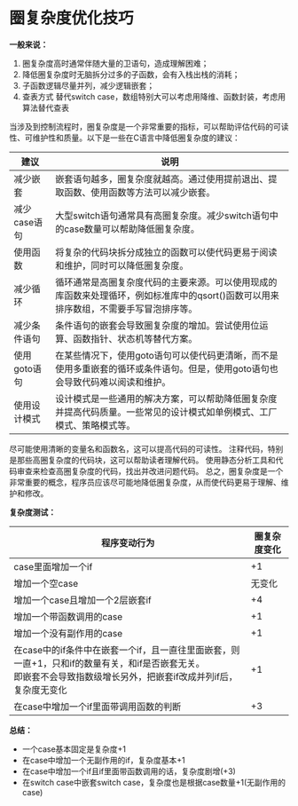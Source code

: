 # 圈复杂度优化技巧

**一般来说：**

1. 圈复杂度高时通常伴随大量的卫语句，造成理解困难；
2. 降低圈复杂度时无脑拆分过多的子函数，会有入栈出栈的消耗；
3. 子函数逻辑尽量并列，减少逻辑嵌套；
4. 查表方式 替代switch case，数组特别大可以考虑用降维、函数封装，考虑用算法替代查表

当涉及到控制流程时，圈复杂度是一个非常重要的指标，可以帮助评估代码的可读性、可维护性和质量。以下是一些在C语言中降低圈复杂度的建议：

| 建议         | 说明                                                                                                                                  |
| ------------ | ------------------------------------------------------------------------------------------------------------------------------------- |
| 减少嵌套     | 嵌套语句越多，圈复杂度就越高。通过使用提前退出、提取函数、使用函数等方法可以减少嵌套。                                                |
| 减少case语句 | 大型switch语句通常具有高圈复杂度。减少switch语句中的case数量可以帮助降低圈复杂度。                                                    |
| 使用函数     | 将复杂的代码块拆分成独立的函数可以使代码更易于阅读和维护，同时可以降低圈复杂度。                                                      |
| 减少循环     | 循环通常是高圈复杂度代码的主要来源。可以使用现成的库函数来处理循环，例如标准库中的qsort()函数可以用来排序数组，不需要手写冒泡排序等。 |
| 减少条件语句 | 条件语句的嵌套会导致圈复杂度的增加。尝试使用位运算、函数指针、状态机等替代方案。                                                      |
| 使用goto语句 | 在某些情况下，使用goto语句可以使代码更清晰，而不是使用多重嵌套的循环或条件语句。但是，使用goto语句也会导致代码难以阅读和维护。        |
| 使用设计模式 | 设计模式是一些通用的解决方案，可以帮助降低圈复杂度并提高代码质量。一些常见的设计模式如单例模式、工厂模式、策略模式等。                |

尽可能使用清晰的变量名和函数名，这可以提高代码的可读性。
注释代码，特别是那些高圈复杂度的代码块，这可以帮助读者理解代码。
使用静态分析工具和代码审查来检查高圈复杂度的代码，找出并改进问题代码。
总之，圈复杂度是一个非常重要的概念，程序员应该尽可能地降低圈复杂度，从而使代码更易于理解、维护和修改。

**复杂度测试：**

| 程序变动行为                                                                                                                                                           | 圈复杂度变化 |
| ---------------------------------------------------------------------------------------------------------------------------------------------------------------------- | ------------ |
| case里面增加一个if                                                                                                                                                     | +1           |
| 增加一个空case                                                                                                                                                         | 无变化       |
| 增加一个case且增加一个2层嵌套if                                                                                                                                        | +4           |
| 增加一个带函数调用的case                                                                                                                                               | +1           |
| 增加一个没有副作用的case                                                                                                                                               | +1           |
| 在case中的if条件中在嵌套一个if，且一直往里面嵌套，则一直+1，只和if的数量有关，和if是否嵌套无关。<br />即嵌套不会导致指数级增长另外，把嵌套if改成并列if后，复杂度无变化 | +1           |
| 在case中增加一个if里面带调用函数的判断                                                                                                                                 | +3           |

**总结：**

- 一个case基本固定是复杂度+1
- 在case中增加一个无副作用的if，复杂度基本+1
- 在case中增加一个if且if里面带函数调用的话，复杂度剧增(+3)
- 在switch case中嵌套switch case，复杂度也是根据case数量+1(无副作用的case)
